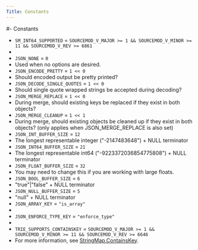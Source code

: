 ```yaml
---
Title: Constants
---
```


#- Constants
- `SM_INT64_SUPPORTED` = `SOURCEMOD_V_MAJOR >= 1 && SOURCEMOD_V_MINOR >= 11 && SOURCEMOD_V_REV >= 6861`
- 
- `JSON_NONE` = `0`
- Used when no options are desired.
- `JSON_ENCODE_PRETTY` = `1 << 0`
- Should encoded output be pretty printed?
- `JSON_DECODE_SINGLE_QUOTES` = `1 << 0`
- Should single quote wrapped strings be accepted during decoding?
- `JSON_MERGE_REPLACE` = `1 << 0`
- During merge, should existing keys be replaced if they exist in both objects?
- `JSON_MERGE_CLEANUP` = `1 << 1`
- During merge, should existing objects be cleaned up if they exist in both objects? (only applies when JSON_MERGE_REPLACE is also set)
- `JSON_INT_BUFFER_SIZE` = `12`
- The longest representable integer ("-2147483648") + NULL terminator
- `JSON_INT64_BUFFER_SIZE` = `21`
- The longest representable int64 ("-9223372036854775808") + NULL terminator
- `JSON_FLOAT_BUFFER_SIZE` = `32`
- You may need to change this if you are working with large floats.
- `JSON_BOOL_BUFFER_SIZE` = `6`
- "true"|"false" + NULL terminator
- `JSON_NULL_BUFFER_SIZE` = `5`
- "null" + NULL terminator
- `JSON_ARRAY_KEY` = `"is_array"`
- 
- `JSON_ENFORCE_TYPE_KEY` = `"enforce_type"`
- 
- `TRIE_SUPPORTS_CONTAINSKEY` = `SOURCEMOD_V_MAJOR >= 1 && SOURCEMOD_V_MINOR >= 11 && SOURCEMOD_V_REV >= 6646`
- For more information, see [StringMap.ContainsKey](https://sm.alliedmods.net/new-api/adt_trie/StringMap/ContainsKey).
